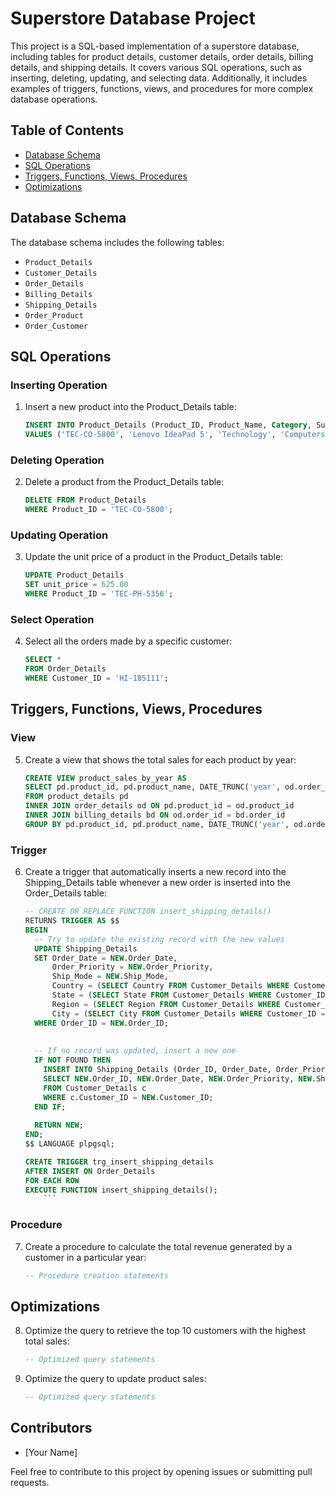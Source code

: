 # Superstore Database Project

This project is a SQL-based implementation of a superstore database, including tables for product details, customer details, order details, billing details, and shipping details. It covers various SQL operations, such as inserting, deleting, updating, and selecting data. Additionally, it includes examples of triggers, functions, views, and procedures for more complex database operations.

## Table of Contents
- [Database Schema](#database-schema)
- [SQL Operations](#sql-operations)
- [Triggers, Functions, Views, Procedures](#triggers-functions-views-procedures)
- [Optimizations](#optimizations)

## Database Schema

The database schema includes the following tables:
- `Product_Details`
- `Customer_Details`
- `Order_Details`
- `Billing_Details`
- `Shipping_Details`
- `Order_Product`
- `Order_Customer`

## SQL Operations

### Inserting Operation

1. Insert a new product into the Product_Details table:

    ```sql
    INSERT INTO Product_Details (Product_ID, Product_Name, Category, Sub_Category, unit_price, Sales, Row_ID)
    VALUES ('TEC-CO-5800', 'Lenovo IdeaPad 5', 'Technology', 'Computers', 1000, 500000, 324);
    ```

### Deleting Operation

2. Delete a product from the Product_Details table:

    ```sql
    DELETE FROM Product_Details
    WHERE Product_ID = 'TEC-CO-5800';
    ```

### Updating Operation

3. Update the unit price of a product in the Product_Details table:

    ```sql
    UPDATE Product_Details
    SET unit_price = 625.00
    WHERE Product_ID = 'TEC-PH-5356';
    ```

### Select Operation

4. Select all the orders made by a specific customer:

    ```sql
    SELECT *
    FROM Order_Details
    WHERE Customer_ID = 'HI-185111';
    ```

## Triggers, Functions, Views, Procedures

### View

5. Create a view that shows the total sales for each product by year:

    ```sql
    CREATE VIEW product_sales_by_year AS
    SELECT pd.product_id, pd.product_name, DATE_TRUNC('year', od.order_date) AS year, SUM(bd.sales) AS total_sales
    FROM product_details pd
    INNER JOIN order_details od ON pd.product_id = od.product_id
    INNER JOIN billing_details bd ON od.order_id = bd.order_id
    GROUP BY pd.product_id, pd.product_name, DATE_TRUNC('year', od.order_date);
    ```

### Trigger

6. Create a trigger that automatically inserts a new record into the Shipping_Details table whenever a new order is inserted into the Order_Details table:

    ```sql
    -- CREATE OR REPLACE FUNCTION insert_shipping_details()
    RETURNS TRIGGER AS $$
    BEGIN
      -- Try to update the existing record with the new values
      UPDATE Shipping_Details
      SET Order_Date = NEW.Order_Date,
          Order_Priority = NEW.Order_Priority,
          Ship_Mode = NEW.Ship_Mode,
          Country = (SELECT Country FROM Customer_Details WHERE Customer_ID = NEW.Customer_ID),
          State = (SELECT State FROM Customer_Details WHERE Customer_ID = NEW.Customer_ID),
          Region = (SELECT Region FROM Customer_Details WHERE Customer_ID = NEW.Customer_ID),
          City = (SELECT City FROM Customer_Details WHERE Customer_ID = NEW.Customer_ID)
      WHERE Order_ID = NEW.Order_ID;
      
      
      -- If no record was updated, insert a new one
      IF NOT FOUND THEN
        INSERT INTO Shipping_Details (Order_ID, Order_Date, Order_Priority, Ship_Mode, Country, State, Region, City)
        SELECT NEW.Order_ID, NEW.Order_Date, NEW.Order_Priority, NEW.Ship_Mode, c.Country, c.State, c.Region, c.City
        FROM Customer_Details c
        WHERE c.Customer_ID = NEW.Customer_ID;
      END IF;
      
      RETURN NEW;
    END;
    $$ LANGUAGE plpgsql;
    
    CREATE TRIGGER trg_insert_shipping_details
    AFTER INSERT ON Order_Details
    FOR EACH ROW
    EXECUTE FUNCTION insert_shipping_details();
        ```

### Procedure

7. Create a procedure to calculate the total revenue generated by a customer in a particular year:

    ```sql
    -- Procedure creation statements
    ```

## Optimizations

8. Optimize the query to retrieve the top 10 customers with the highest total sales:

    ```sql
    -- Optimized query statements
    ```

9. Optimize the query to update product sales:

    ```sql
    -- Optimized query statements
    ```

## Contributors

- [Your Name]

Feel free to contribute to this project by opening issues or submitting pull requests.
